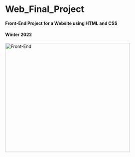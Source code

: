 # Web_Final_Project
#### Front-End Project for a Website using HTML and CSS
#### Winter 2022
<img src="https://static.vecteezy.com/system/resources/previews/007/962/247/non_2x/front-end-word-concepts-banner-web-applications-programming-user-interface-development-presentation-website-isolated-lettering-typography-idea-with-linear-icons-outline-illustration-vector.jpg" alt="Front-End" width="400" height="350">
